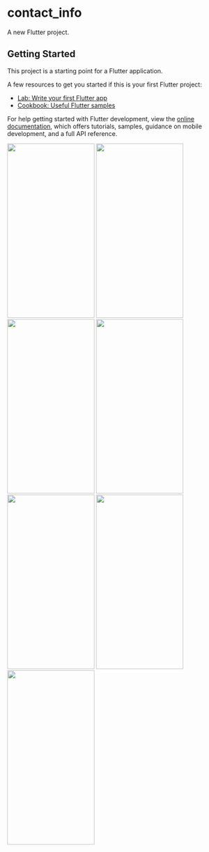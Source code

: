 # contact_info

A new Flutter project.

## Getting Started

This project is a starting point for a Flutter application.

A few resources to get you started if this is your first Flutter project:

- [Lab: Write your first Flutter app](https://docs.flutter.dev/get-started/codelab)
- [Cookbook: Useful Flutter samples](https://docs.flutter.dev/cookbook)

For help getting started with Flutter development, view the
[online documentation](https://docs.flutter.dev/), which offers tutorials,
samples, guidance on mobile development, and a full API reference.
<p>
  <img src="https://github.com/swetapatel0904/contact_info/assets/153794312/cabd9931-8ea7-4c23-bcb7-df319b6625ef" height="400px" width="200px"/>
    <img src="https://github.com/swetapatel0904/contact_info/assets/153794312/787ee351-a8cc-4b57-925a-b6dd69da6546" height="400px" width="200px"/>
  <img src="https://github.com/swetapatel0904/contact_info/assets/153794312/c49c3722-dbc2-451c-9df2-61ea26b1bef4" height="400px" width="200px"/>
<img src ="https://github.com/swetapatel0904/contact_info/assets/153794312/b33f5d5f-840b-4404-aa39-2113dd22109f" height="400px" width="200px"/>
  <img src="https://github.com/swetapatel0904/contact_info/assets/153794312/d44a7313-d7a5-4a96-bdf8-4de51c1a3411" height="400px" width="200px"/>
<img src="https://github.com/swetapatel0904/contact_info/assets/153794312/7bda6755-d743-4799-b923-9ec52e775b2a" height="400px" width="200px"/>
  <img src="https://github.com/swetapatel0904/contact_info/assets/153794312/141b0854-1755-4a16-9a2e-2097ef5ec517" height="400px" width="200px"/>
  
